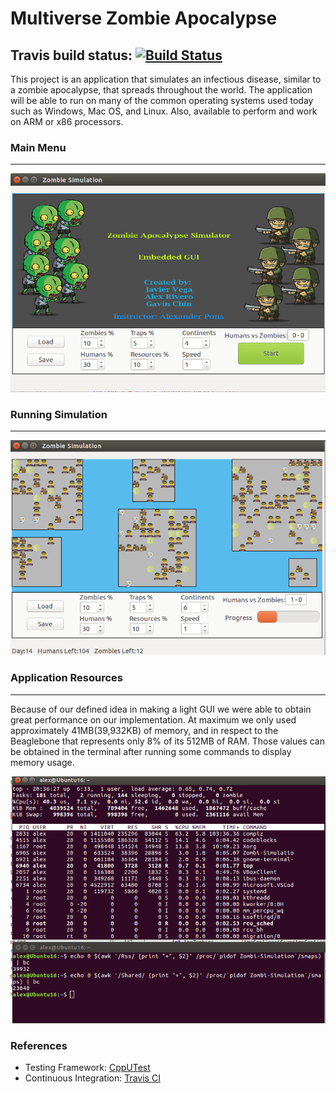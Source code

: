 # Multiverse Zombie Apocalypse

## Travis build status: [![Build Status](https://travis-ci.com/zombie-simulation-team/Zombie-Simulation.svg?branch=develop)](https://travis-ci.com/zombie-simulation-team/Zombie-Simulation)

This project is an application that simulates an infectious disease, similar to a zombie apocalypse, that spreads throughout the world. The application will be able to run on many of the common operating systems used today such as Windows, Mac OS, and Linux. Also, available to perform and work on ARM or x86 processors.

### Main Menu
---
<img src="images/MainMenu.png" width="600">

### Running Simulation
***
<img src="images/Simulation.png" width="600">

### Application Resources
***
Because of our defined idea in making a light GUI we were able to obtain great performance on our implementation. At maximum we only used approximately 41MB(39,932KB) of memory, and in respect to the Beaglebone that represents only 8% of its 512MB of RAM. Those values can be obtained in the terminal after running some commands to display memory usage.

<img src="images/Resources.png" width="600">

### References
+ Testing Framework: [CppUTest](https://github.com/cpputest/cpputest)
+ Continuous Integration: [Travis CI](https://travis-ci.org/getting_started)
